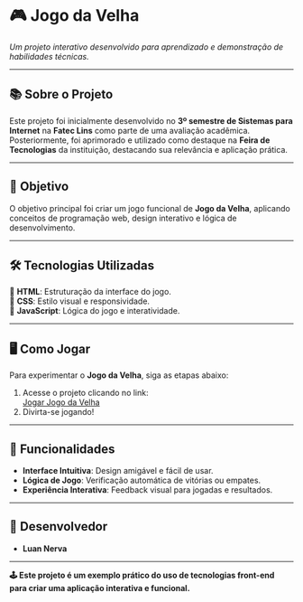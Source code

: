 # 🎮 Jogo da Velha  
*Um projeto interativo desenvolvido para aprendizado e demonstração de habilidades técnicas.*

---

## 📚 Sobre o Projeto  
Este projeto foi inicialmente desenvolvido no **3º semestre de Sistemas para Internet** na **Fatec Lins** como parte de uma avaliação acadêmica. Posteriormente, foi aprimorado e utilizado como destaque na **Feira de Tecnologias** da instituição, destacando sua relevância e aplicação prática.  

---

## 🎯 Objetivo  
O objetivo principal foi criar um jogo funcional de **Jogo da Velha**, aplicando conceitos de programação web, design interativo e lógica de desenvolvimento.  

---

## 🛠️ Tecnologias Utilizadas  

🔹 **HTML**: Estruturação da interface do jogo.  
🔹 **CSS**: Estilo visual e responsividade.  
🔹 **JavaScript**: Lógica do jogo e interatividade.  

---

## 🖥️ Como Jogar  

Para experimentar o **Jogo da Velha**, siga as etapas abaixo:  
1. Acesse o projeto clicando no link:  
   [Jogar Jogo da Velha](https://jogodavelhaln.netlify.app/)  
2. Divirta-se jogando!  

---

## 🌟 Funcionalidades  

- **Interface Intuitiva**: Design amigável e fácil de usar.  
- **Lógica de Jogo**: Verificação automática de vitórias ou empates.  
- **Experiência Interativa**: Feedback visual para jogadas e resultados.  

---

## 👥 Desenvolvedor  
- **Luan Nerva**
  
---

**🕹️ Este projeto é um exemplo prático do uso de tecnologias front-end para criar uma aplicação interativa e funcional.**  

